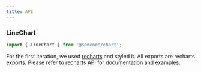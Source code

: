 ```yaml
---
title: API
---
```


### LineChart

```js
import { LineChart } from '@semcore/chart';
```

For the first iteration, we used [recharts](http://recharts.org) and styled it. All exports are recharts exports. Please refer to [recharts API](http://recharts.org/en-US/api) for documentation and examples.
